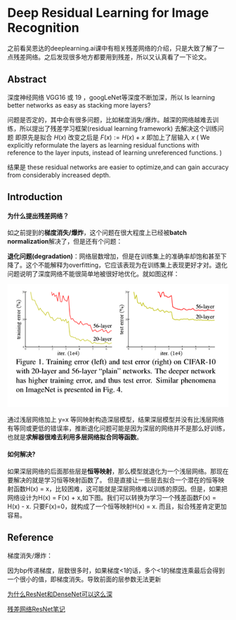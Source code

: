 # Deep Residual Learning for Image Recognition

之前看吴恩达的deeplearning.ai课中有相关残差网络的介绍，只是大致了解了一点残差网络。之后发现很多地方都要用到残差，所以又认真看了一下论文。

## Abstract

深度神经网络 VGG16 或 19 ，googLeNet等深度不断加深，所以 Is learning better networks as easy as stacking more layers? 

问题是否定的，其中会有很多问题，比如梯度消失/爆炸。越深的网络越难去训练，所以提出了残差学习框架(residual learning framework) 去解决这个训练问题  即原先是拟合 $H(x)$ 改变之后是 $F(x):=H(x)+x$ 即加上了层输入 $x$  ( We explicitly reformulate the layers as learning residual functions with reference to the layer inputs, instead of learning unreferenced functions. )

结果是 these residual networks are easier to optimize,and can gain accuracy from considerably increased depth. 

## Introduction

#### 为什么提出残差网络？

如之前提到的**梯度消失/爆炸**，这个问题在很大程度上已经被**batch normalization**解决了，但是还有个问题：

**退化问题(degradation)**：网络层数增加，但是在训练集上的准确率却饱和甚至下降了。这个不能解释为overfitting，它应该表现为在训练集上表现更好才对。退化问题说明了深度网络不能很简单地被很好地优化。就如图这样：

![img](https://raw.githubusercontent.com/MeerkatX/Tips/master/%E8%AE%BA%E6%96%87%E7%AC%94%E8%AE%B0/imgs/resnet.png)

通过浅层网络加上 y=x 等同映射构造深层模型，结果深层模型并没有比浅层网络有等同或更低的错误率，推断退化问题可能是因为深层的网络并不是那么好训练，也就是**求解器很难去利用多层网络拟合同等函数**。

#### 如何解决?

如果深层网络的后面那些层是**恒等映射**，那么模型就退化为一个浅层网络。那现在要解决的就是学习恒等映射函数了。 但是直接让一些层去拟合一个潜在的恒等映射函数H(x) = x，比较困难，这可能就是深层网络难以训练的原因。但是，如果把网络设计为H(x) = F(x) + x,如下图。我们可以转换为学习一个残差函数F(x) = H(x) - x. 只要F(x)=0，就构成了一个恒等映射H(x) = x. 而且，拟合残差肯定更加容易。

## Reference

梯度消失/爆炸：

因为bp传递梯度，层数很多时，如果梯度<1的话，多个<1的梯度连乘最后会得到一个很小的值，即梯度消失。导致前面的层参数无法更新

[为什么ResNet和DenseNet可以这么深](https://zhuanlan.zhihu.com/p/28124810?group_id=883267168542789632)

[残差网络ResNet笔记](https://www.jianshu.com/p/e58437f39f65)

